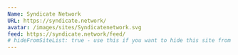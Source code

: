 ```yaml
---
Name: Syndicate Network
URL: https://syndicate.network/
avatar: /images/sites/Syndicatenetwork.svg
feed: https://syndicate.network/feed/
# hideFromSiteList: true - use this if you want to hide this site from the list of sites on this page: https://eleventy-m10y.lkmt.us/sites/
---
```

